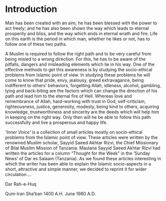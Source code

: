 Introduction
============

Man has been created with an aim; he has been blessed with the power to
act freely; and he has also been shown the way which leads to eternal
prosperity and bliss, and the way which ends in eternal wrath and fire.
Life on this earth is the period in which man, whether he likes or not,
has to follow one of these two paths.

A Muslim is required to follow the right path and to be very careful
from being misled to a wrong direction. For this, he has to be aware of
the pitfalls, dangers and misleading elements which lie in his way. One
of the effective methods to get this awareness is by studying the
socio-ethical problems from Islamic point of view. In studying these
problems he will come to know that pride, envy, jealousy, greed
extravagance, being indifferent to others’ behaviors, forgetting Allah,
idleness, alcohol, gambling, lying and back-biting are the factors which
can change the direction of his path and lead him to the eternal fire of
Hell. Whereas love and remembrance of Allah, hard-working with trust in
God, self-criticism, righteousness, justice, generosity, modesty, being
kind to others, acquiring knowledge, trustworthiness and sincerity are
the deeds which will help him in keeping on the right way. Only then
will he be able to follow this path successfully and live a prosperous
and happy life.

*'Inner Voice'* is a collection of small articles mostly on
socio-ethical problems from the Islamic point of view. These articles
were written by the renowned Muslim scholar, Sayyid Saeed Akhtar Rizvi,
the Chief Missionary of Bilal Muslim Mission of Tanzania. Maulana Sayyid
Saeed Akhtar Rizvi had written the articles for a column “Thought for
the Week” in the ‘Sunday News’ of Dar es Salaam (Tanzania). As we found
these articles interesting in which the writer has been able to explain
the Islamic socio-aspects in a short, attractive and simple manner, we
decided to reprint it for wider circulation….

Dar Rah-e-Huq

Qum-Iran Sha’ban 1400 A.H.
June 1980 A.D.


